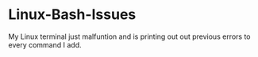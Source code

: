 # Linux-Bash-Issues
My Linux terminal just malfuntion and is printing out out previous errors to every command I add.
